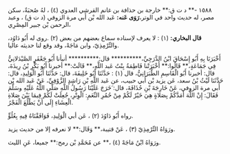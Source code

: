 ١٥٨٨ -** د ت ق:** خارجة بن حذافة بن غانم القرشي العدوي (٤) ، لهُ صُحبَةٌ، سكن مصر، له حديث واحد في الوتر،**رَوَى عَنه:** عَبد الله بْن أَبي مرة الزوفي (د ت ق) ، وعبد الرحمن بْن جبير المِصْرِي،

**قال البخاري:** (١) : لا يعرف لإسناده سماع بعضهم من بعض (٢) .روى له أَبُو دَاوُد، والتِّرْمِذِيّ، وابن مَاجَهْ، وقد وقع لنا حديثه عاليا.

أَخْبَرَنَا بِهِ أَبُو إِسْحَاقَ ابْنُ الدَّرَجِيِّ،********** قال:********** أنبأنا أَبُو جَعْفَرٍ الصَّيْدَلانِيُّ فِي جَمَاعَةٍ،** قَالُوا:** أَخْبَرَتْنا فَاطِمَةُ بِنْتُ عَبد اللَّهِ،** قَالَتْ:** أخبرنا أَبُو بَكْرِ بْنُ رِيذَةَ، قال: أخبرنا أَبُو الْقَاسِمِ الطَّبَرَانِيُّ، قال (١) : حَدَّثَنَا أَبُو خَلِيفَةَ، قال: حَدَّثَنَا أَبُو الْوَلِيدِ، قال: حَدَّثَنَا لَيْثُ بْنُ سعد، عَن يزيد بْن أَبي حبيب، عن عَبد اللَّهِ بْنِ رَاشِدٍ الزَّوْفِيِّ، عَنْ عَبد الله بْن أَبي مرة الزوفي، عَنْ خَارِجَةَ بْنِ حُذَافَةَ، قال: َخَرَجَ عَلَيْنَا رَسُولُ اللَّهِ صَلَّى اللَّهُ عَلَيْهِ وسَلَّمَ فَقَالَ: إِنْ اللَّهَ أَمَدَّكُمْ بِصَلاةٍ هِيَ خَيْرٌ لَكُمْ مِنْ حُمُرِ النِّعَمِ: الْوِتْرِ، جُعِلَتْ لَكُمْ فِيمَا بَيْنَ صَلاةِ الْعِشَاءِ إِلَى أَنْ يَطْلُعَ الْفَجْرُ.

رواه أَبُو دَاوُدَ (٢) ، عَن أبي الْوَلِيدِ، فَوَافَقْنَاهُ فِيهِ بِعُلُوٍّ.

ورَوَاهُ التِّرْمِذِيّ (٣) ، عَنْ قتيبة،** وَقَال:** لا نعرفه إلا من حديث يزيد.

ورَوَاهُ ابْنُ مَاجَهْ (٤) ،** عن مُحَمَّدِ بْن رمح:** جميعا، عَنِ الليث.